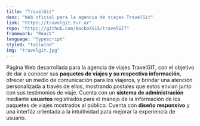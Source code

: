 ```yaml
---
title: "TravelGit"
desc: "Web oficial para la agencia de viajes TravelGit"
link: "https://travelgit.tur.ar"
repo: "https://github.com/NachoXS15/travelGIT"
framework: "React"
lenguage: "Typescript"
styled: "tailwind"
img: "travelgit.jpg"
---
```

Página Web desarrollada para la agencia de viajes TravelGIT, con el objetivo de dar a conocer sus **paquetes de viajes y su respectiva información**, ofrecer un medio de comunicación para los viajeros, y brindar una atención personalizada a través de ellos, mostrando postales que estos envian junto con sus testimonios de viaje.
Cuenta con un **sistema de administración** mediante **usuarios** registrados para el manejo de la información de los paquetes de viajes mostrados al público.
Cuenta con **diseño responsivo** y una interfáz orientada a la intuitividad para mejorar la experiencia de usuario.
